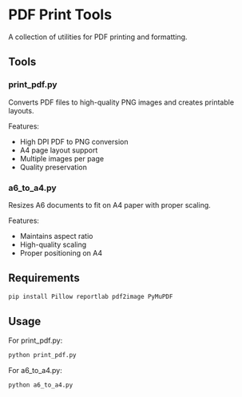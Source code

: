 # PDF Print Tools

A collection of utilities for PDF printing and formatting.

## Tools

### print_pdf.py
Converts PDF files to high-quality PNG images and creates printable layouts.

Features:
- High DPI PDF to PNG conversion
- A4 page layout support
- Multiple images per page
- Quality preservation

### a6_to_a4.py
Resizes A6 documents to fit on A4 paper with proper scaling.

Features:
- Maintains aspect ratio
- High-quality scaling
- Proper positioning on A4

## Requirements
```bash
pip install Pillow reportlab pdf2image PyMuPDF
```

## Usage
For print_pdf.py:
```bash
python print_pdf.py
```

For a6_to_a4.py:
```bash
python a6_to_a4.py
```
